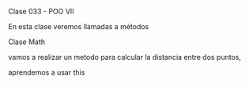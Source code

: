 Clase 033 - POO VII

En esta clase veremos llamadas a métodos

Clase Math

vamos a realizar un metodo para calcular la distancia entre dos puntos, 

aprendemos a usar this 

